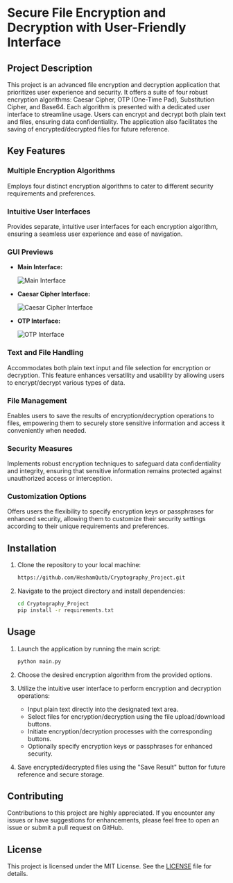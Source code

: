 # Secure File Encryption and Decryption with User-Friendly Interface

## Project Description

This project is an advanced file encryption and decryption application that prioritizes user experience and security. It offers a suite of four robust encryption algorithms: Caesar Cipher, OTP (One-Time Pad), Substitution Cipher, and Base64. Each algorithm is presented with a dedicated user interface to streamline usage. Users can encrypt and decrypt both plain text and files, ensuring data confidentiality. The application also facilitates the saving of encrypted/decrypted files for future reference.

## Key Features

### Multiple Encryption Algorithms

Employs four distinct encryption algorithms to cater to different security requirements and preferences.

### Intuitive User Interfaces

Provides separate, intuitive user interfaces for each encryption algorithm, ensuring a seamless user experience and ease of navigation.

### GUI Previews

- **Main Interface:**
    
  ![Main Interface](https://github.com/HeshamQutb/Cryptography_Project/assets/81641524/1829a194-dbf7-4110-ac90-dc60ffa2e2bf)

- **Caesar Cipher Interface:**
    
  ![Caesar Cipher Interface](https://github.com/HeshamQutb/Cryptography_Project/assets/81641524/ac74a905-06c7-4864-8c44-6afa2d287a2f)

- **OTP Interface:**
    
  ![OTP Interface](https://github.com/HeshamQutb/Cryptography_Project/assets/81641524/38af2130-32ca-4218-b276-665e6472a584)

### Text and File Handling

Accommodates both plain text input and file selection for encryption or decryption. This feature enhances versatility and usability by allowing users to encrypt/decrypt various types of data.

### File Management

Enables users to save the results of encryption/decryption operations to files, empowering them to securely store sensitive information and access it conveniently when needed.

### Security Measures

Implements robust encryption techniques to safeguard data confidentiality and integrity, ensuring that sensitive information remains protected against unauthorized access or interception.

### Customization Options

Offers users the flexibility to specify encryption keys or passphrases for enhanced security, allowing them to customize their security settings according to their unique requirements and preferences.

## Installation

1. Clone the repository to your local machine:

    ```bash
    https://github.com/HeshamQutb/Cryptography_Project.git
    ```

2. Navigate to the project directory and install dependencies:

    ```bash
    cd Cryptography_Project
    pip install -r requirements.txt
    ```

## Usage

1. Launch the application by running the main script:

    ```bash
    python main.py
    ```

2. Choose the desired encryption algorithm from the provided options.
3. Utilize the intuitive user interface to perform encryption and decryption operations:
   - Input plain text directly into the designated text area.
   - Select files for encryption/decryption using the file upload/download buttons.
   - Initiate encryption/decryption processes with the corresponding buttons.
   - Optionally specify encryption keys or passphrases for enhanced security.
4. Save encrypted/decrypted files using the "Save Result" button for future reference and secure storage.

## Contributing

Contributions to this project are highly appreciated. If you encounter any issues or have suggestions for enhancements, please feel free to open an issue or submit a pull request on GitHub.

## License

This project is licensed under the MIT License. See the [LICENSE](LICENSE) file for details.
